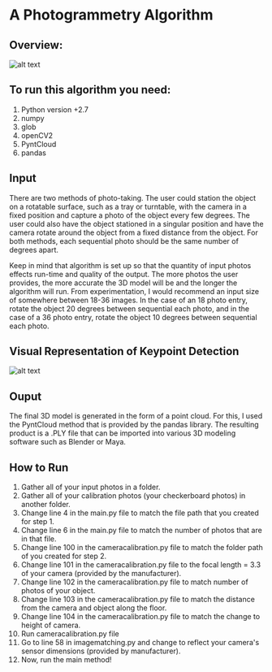 # A Photogrammetry Algorithm

## Overview:
![alt text](https://github.com/cathyim/SeniorComprehensiveProjectCode/blob/main/Overview.png)


## To run this algorithm you need:
  1) Python version +2.7
  2) numpy
  3) glob
  4) openCV2
  5) PyntCloud
  6) pandas
  
## Input
There are two methods of photo-taking. The user could station the object on a rotatable surface, such as a tray or turntable, with the camera in a fixed position and capture a photo of the object every few degrees. The user could also have the object stationed in a singular position and have the camera rotate around the object from a fixed distance from the object. For both methods, each sequential photo should be the same number of degrees apart. 

Keep in mind that algorithm is set up so that the quantity of input photos effects run-time and quality of the output. The more photos the user provides, the more accurate the 3D model will be and the longer the algorithm will run. From experimentation, I would recommend an input size of somewhere between 18-36 images. In the case of an 18 photo entry, rotate the object 20 degrees between sequential each photo, and in the case of a 36 photo entry, rotate the object 10 degrees between sequential each photo.

## Visual Representation of Keypoint Detection
![alt text](https://github.com/cathyim/SeniorComprehensiveProjectCode/blob/main/keypoint_ex_photo.png)

## Ouput
The final 3D model is generated in the form of a point cloud. For this, I used the PyntCloud method that is provided by the pandas library. The resulting product is a .PLY file that can be imported into various 3D modeling software such as Blender or Maya.

## How to Run
1) Gather all of your input photos in a folder.
2) Gather all of your calibration photos (your checkerboard photos) in another folder. 
3) Change line 4 in the main.py file to match the file path that you created for step 1.
3) Change line 6 in the main.py file to match the number of photos that are in that file.
4) Change line 100 in the cameracalibration.py file to match the folder path of you created for step 2.
5) Change line 101 in the cameracalibration.py file to the focal length = 3.3 of your camera (provided by the manufacturer).
6) Change line 102 in the cameracalibration.py file to match number of photos of your object.
7) Change line 103 in the cameracalibration.py file to match the distance from the camera and object along the floor.
8) Change line 104 in the cameracalibration.py file to match the change to height of camera.
9) Run cameracalibration.py file
10) Go to line 58 in imagematching.py and change to reflect your camera's sensor dimensions (provided by manufacturer).
11) Now, run the main method!
